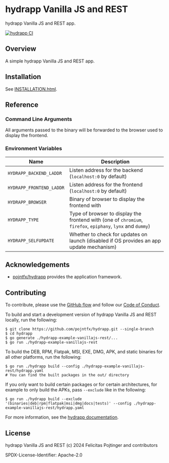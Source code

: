 # hydrapp Vanilla JS and REST

hydrapp Vanilla JS and REST app.

[![hydrapp CI](https://github.com/pojntfx/hydrapp/actions/workflows/hydrapp.yaml/badge.svg)](https://github.com/pojntfx/hydrapp/actions/workflows/hydrapp.yaml)

## Overview

A simple hydrapp Vanilla JS and REST app.

## Installation

See [INSTALLATION.html](https://pojntfx.github.io/hydrapp/hydrapp-example-vanillajs-rest//docs/main/INSTALLATION.html).

## Reference

### Command Line Arguments

All arguments passed to the binary will be forwarded to the browser used to display the frontend.

### Environment Variables

| Name                     | Description                                                                                                 |
| ------------------------ | ----------------------------------------------------------------------------------------------------------- |
| `HYDRAPP_BACKEND_LADDR`  | Listen address for the backend (`localhost:0` by default)                                                   |
| `HYDRAPP_FRONTEND_LADDR` | Listen address for the frontend (`localhost:0` by default)                                                  |
| `HYDRAPP_BROWSER`        | Binary of browser to display the frontend with                                                              |
| `HYDRAPP_TYPE`           | Type of browser to display the frontend with (one of `chromium`, `firefox`, `epiphany`, `lynx` and `dummy`) |
| `HYDRAPP_SELFUPDATE`     | Whether to check for updates on launch (disabled if OS provides an app update mechanism)                    |

## Acknowledgements

- [pojntfx/hydrapp](https://github.com/pojntfx/hydrapp) provides the application framework.

## Contributing

To contribute, please use the [GitHub flow](https://guides.github.com/introduction/flow/) and follow our [Code of Conduct](./CODE_OF_CONDUCT.md).

To build and start a development version of hydrapp Vanilla JS and REST locally, run the following:

```shell
$ git clone https://github.com/pojntfx/hydrapp.git --single-branch
$ cd hydrapp
$ go generate ./hydrapp-example-vanillajs-rest/...
$ go run ./hydrapp-example-vanillajs-rest
```

To build the DEB, RPM, Flatpak, MSI, EXE, DMG, APK, and static binaries for all other platforms, run the following:

```shell
$ go run ./hydrapp build --config ./hydrapp-example-vanillajs-rest/hydrapp.yaml
# You can find the built packages in the out/ directory
```

If you only want to build certain packages or for certain architectures, for example to only build the APKs, pass `--exclude` like in the following:

```shell
$ go run ./hydrapp build --exclude '(binaries|deb|rpm|flatpak|msi|dmg|docs|tests)' --config ./hydrapp-example-vanillajs-rest/hydrapp.yaml
```

For more information, see the [hydrapp documentation](../README.md).

## License

hydrapp Vanilla JS and REST (c) 2024 Felicitas Pojtinger and contributors

SPDX-License-Identifier: Apache-2.0
